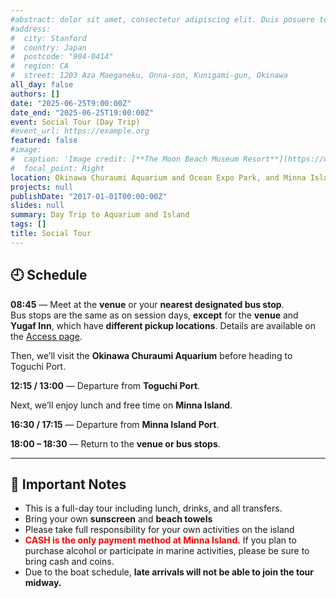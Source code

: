 ```yaml
---
#abstract: dolor sit amet, consectetur adipiscing elit. Duis posuere tellusac
#address:
#  city: Stanford
#  country: Japan
#  postcode: "904-0414"
#  region: CA
#  street: 1203 Aza Maeganeku, Onna-son, Kunigami-gun, Okinawa 
all_day: false
authors: []
date: "2025-06-25T9:00:00Z"
date_end: "2025-06-25T19:00:00Z"
event: Social Tour (Day Trip)
#event_url: https://example.org
featured: false
#image:
#  caption: 'Image credit: [**The Moon Beach Museum Resort**](https://www.moonbeach.co.jp/)'
#  focal_point: Right
location: Okinawa Churaumi Aquarium and Ocean Expo Park, and Minna Island
projects: null
publishDate: "2017-01-01T00:00:00Z"
slides: null
summary: Day Trip to Aquarium and Island
tags: []
title: Social Tour
---
```


## 🕘 Schedule

**08:45** — Meet at the **venue** or your **nearest designated bus stop**.
<br>
Bus stops are the same as on session days, **except** for the **venue** and **Yugaf Inn**, which have **different pickup locations**.
Details are available on the [Access page](https://tristan2025.org/venue/#access-social-tour).

Then, we’ll visit the **Okinawa Churaumi Aquarium** before heading to Toguchi Port.

**12:15 / 13:00** — Departure from **Toguchi Port**.

Next, we’ll enjoy lunch and free time on **Minna Island**.

**16:30 / 17:15** — Departure from **Minna Island Port**.

**18:00 – 18:30** — Return to the **venue or bus stops**.

---

## 📌 Important Notes

- This is a full-day tour including lunch, drinks, and all transfers.
- Bring your own **sunscreen** and **beach towels**
- Please take full responsibility for your own activities on the island
- <span style="color: red;">**CASH is the only payment method at Minna Island.**</span> 
  If you plan to purchase alcohol or participate in marine activities, please be sure to bring cash and coins.
- Due to the boat schedule, **late arrivals will not be able to join the tour midway.**


